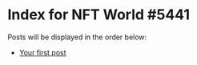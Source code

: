 # Index for NFT World #5441
Posts will be displayed in the order below:

- [Your first post](./001-first.md)

